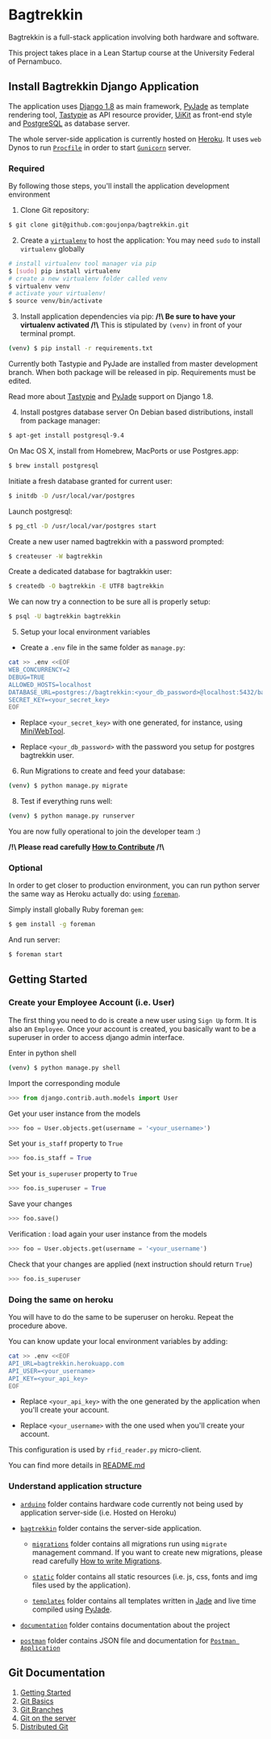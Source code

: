 # Bagtrekkin

Bagtrekkin is a full-stack application involving both hardware and software.

This project takes place in a Lean Startup course at the University Federal of Pernambuco.

## Install Bagtrekkin Django Application

The application uses [Django 1.8](https://docs.djangoproject.com/en/1.8/) as main framework, [PyJade](https://github.com/syrusakbary/pyjade) as template rendering tool, [Tastypie](https://django-tastypie.readthedocs.org/en/latest/) as API resource provider, [UiKit](http://getuikit.com/index.html) as front-end style and [PostgreSQL](http://www.postgresql.org/download/) as database server.

The whole server-side application is currently hosted on [Heroku](https://devcenter.heroku.com/articles/getting-started-with-django). It uses `web` Dynos to run [`Procfile`](https://github.com/goujonpa/bagtrekkin/blob/master/Procfile) in order to start [`Gunicorn`](http://gunicorn.org) server.

### Required

By following those steps, you'll install the application development environment

1. Clone Git repository:
  ```bash
  $ git clone git@github.com:goujonpa/bagtrekkin.git
  ```

2. Create a [`virtualenv`](https://virtualenv.pypa.io/en/latest/index.html) to host the application:
  You may need `sudo` to install `virtualenv` globally
  ```bash
  # install virtualenv tool manager via pip
  $ [sudo] pip install virtualenv
  # create a new virtualenv folder called venv
  $ virtualenv venv
  # activate your virtualenv!
  $ source venv/bin/activate
  ```

3. Install application dependencies via pip:
  **/!\ Be sure to have your virtualenv activated /!\\**
  This is stipulated by `(venv)` in front of your terminal prompt.

  ```bash
  (venv) $ pip install -r requirements.txt
  ```

  Currently both Tastypie and PyJade are installed from master development branch. When both package will be released in pip. Requirements must be edited.

  Read more about [Tastypie](https://github.com/django-tastypie/django-tastypie/issues/1293) and [PyJade](https://github.com/syrusakbary/pyjade/issues/185) support on Django 1.8.

4. Install postgres database server
  On Debian based distributions, install from package manager:
  ```bash
  $ apt-get install postgresql-9.4
  ```

  On Mac OS X, install from Homebrew, MacPorts or use Postgres.app:
  ```bash
  $ brew install postgresql
  ```

  Initiate a fresh database granted for current user:
  ```bash
  $ initdb -D /usr/local/var/postgres
  ```

  Launch postgresql:
  ```bash
  $ pg_ctl -D /usr/local/var/postgres start
  ```

  Create a new user named bagtrekkin with a password prompted:
  ```bash
  $ createuser -W bagtrekkin
  ```

  Create a dedicated database for bagtrakkin user:
  ```bash
  $ createdb -O bagtrekkin -E UTF8 bagtrekkin
  ```

  We can now try a connection to be sure all is properly setup:

  ```bash
  $ psql -U bagtrekkin bagtrekkin
  ```

5. Setup your local environment variables
  * Create a `.env` file in the same folder as `manage.py`:
  ```bash
  cat >> .env <<EOF
  WEB_CONCURRENCY=2
  DEBUG=TRUE
  ALLOWED_HOSTS=localhost
  DATABASE_URL=postgres://bagtrekkin:<your_db_password>@localhost:5432/bagtrekkin
  SECRET_KEY=<your_secret_key>
  EOF
  ```

  * Replace `<your_secret_key>` with one generated, for instance, using [MiniWebTool](http://www.miniwebtool.com/django-secret-key-generator/).

  * Replace `<your_db_password>` with the password you setup for postgres bagtrekkin user.

6. Run Migrations to create and feed your database:
  ```bash
  (venv) $ python manage.py migrate
  ```

8. Test if everything runs well:
  ```bash
  (venv) $ python manage.py runserver
  ```

  You are now fully operational to join the developer team :)

  **/!\ Please read carefully [How to Contribute](https://github.com/goujonpa/bagtrekkin/blob/master/documentation/CONTRIBUTE.md) /!\\**

### Optional

In order to get closer to production environment, you can run python server the same way as Heroku actually do: using [`foreman`](https://github.com/ddollar/foreman).

Simply install globally Ruby foreman `gem`:
  ```bash
  $ gem install -g foreman
  ```

And run server:
  ```bash
  $ foreman start
  ```

## Getting Started

### Create your Employee Account (i.e. User)

The first thing you need to do is create a new user using `Sign Up` form. It is also an `Employee`. Once your account is created, you basically want to be a superuser in order to access django admin interface.

Enter in python shell
  ```bash
  (venv) $ python manage.py shell
  ```

Import the corresponding module
  ```python
  >>> from django.contrib.auth.models import User
  ```

Get your user instance from the models
  ```python
  >>> foo = User.objects.get(username = '<your_username>')
  ```

Set your `is_staff` property to `True`
  ```python
  >>> foo.is_staff = True
  ```

Set your `is_superuser` property to `True`
  ```python
  >>> foo.is_superuser = True
  ````

Save your changes
  ```python
  >>> foo.save()
  ```

Verification : load again your user instance from the models
  ```python
  >>> foo = User.objects.get(username = '<your_username')
  ```

Check that your changes are applied (next instruction should return `True`)
  ```python
  >>> foo.is_superuser
  ```

### Doing the same on heroku

You will have to do the same to be superuser on heroku.
Repeat the procedure above.

You can know update your local environment variables by adding:
  ```bash
  cat >> .env <<EOF
  API_URL=bagtrekkin.herokuapp.com
  API_USER=<your_username>
  API_KEY=<your_api_key>
  EOF
  ```

* Replace `<your_api_key>` with the one generated by the application when you'll create your account.

* Replace `<your_username>` with the one used when you'll create your account.

This configuration is used by `rfid_reader.py` micro-client.

You can find more details in [README.md](https://github.com/goujonpa/bagtrekkin/blob/master/arduino/README.md)

### Understand application structure

* [`arduino`](https://github.com/goujonpa/bagtrekkin/blob/master/arduino/) folder contains hardware code currently not being used by application server-side (i.e. Hosted on Heroku)

* [`bagtrekkin`](https://github.com/goujonpa/bagtrekkin/blob/master/bagtrekkin/) folder contains the server-side application.

  * [`migrations`](https://github.com/goujonpa/bagtrekkin/blob/master/bagtrekkin/migrations/) folder contains all migrations run using `migrate` management command. If you want to create new migrations, please read carefully [How to write Migrations](https://github.com/goujonpa/bagtrekkin/blob/master/MIGRATIONS.md).

  * [`static`](https://github.com/goujonpa/bagtrekkin/blob/master/bagtrekkin/static/) folder contains all static resources (i.e. js, css, fonts and img files used by the application).

  * [`templates`](https://github.com/goujonpa/bagtrekkin/blob/master/bagtrekkin/templates/) folder contains all templates written in [Jade](http://jade-lang.com) and live time compiled using [PyJade](https://github.com/syrusakbary/pyjade).

* [`documentation`](https://github.com/goujonpa/bagtrekkin/blob/master/bagtrekkin/documentation/) folder contains documentation about the project

* [`postman`](https://github.com/goujonpa/bagtrekkin/blob/master/bagtrekkin/postman/) folder contains JSON file and documentation for
[`Postman Application`](https://www.getpostman.com)

## Git Documentation

1. [Getting Started](http://git-scm.com/book/en/v2/Getting-Started-About-Version-Control)
2. [Git Basics](http://git-scm.com/book/en/v2/Git-Basics-Getting-a-Git-Repository)
3. [Git Branches](http://git-scm.com/book/en/v2/Git-Branching-Branches-in-a-Nutshell)
4. [Git on the server](http://git-scm.com/book/en/v2/Git-on-the-Server-The-Protocols)
5. [Distributed Git](http://git-scm.com/book/en/v2/Distributed-Git-Distributed-Workflows)
